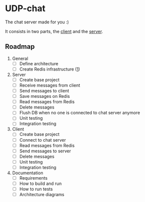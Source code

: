# UDP-chat

The chat server made for you :)

It consists in two parts, the [client](client/README.md) and the [server](server/README.md).

## Roadmap

1. General
   - [ ] Define architecture
   - [ ] Create Redis infrastructure ([1](https://aws.amazon.com/pt/elasticache/redis/]))
2. Server
   - [ ] Create base project
   - [ ] Receive messages from client
   - [ ] Send messages to client
   - [ ] Save messages on Redis
   - [ ] Read messages from Redis
   - [ ] Delete messages
   - [ ] Flush DB when no one is connected to chat server anymore
   - [ ] Unit testing
   - [ ] Integration testing
3. Client
   - [ ] Create base project
   - [ ] Connect to chat server
   - [ ] Read messages from Redis
   - [ ] Send messages to server
   - [ ] Delete messages
   - [ ] Unit testing
   - [ ] Integration testing
4. Documentation
   - [ ] Requirements
   - [ ] How to build and run
   - [ ] How to run tests
   - [ ] Architecture diagrams
